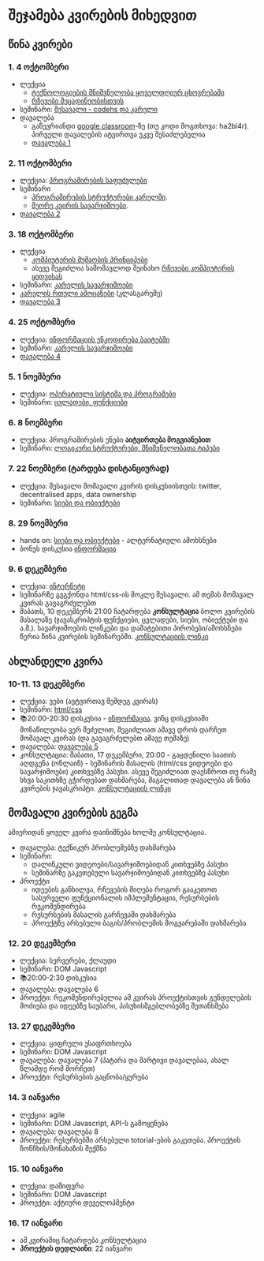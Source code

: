 # შეჯამება კვირების მიხედვით
## წინა კვირები
### 1. 4 ოქტომბერი
- ლექცია
	- [ტექნოლოგიების მნიშვნელობა ყოველდღიურ ცხოვრებაში][1]
	- [რჩევები მეცადინეობისთვის][2]
- სემინარი: [შესავალი - codehs და კარელი][3]
- დავალება
	- გაწევრიანდი [google classroom][4]-ზე (თუ კოდი მოგთხოვა: ha2bi4r). პირველი დავალების ატვირთვა უკვე შესაძლებელია
	- [დავალება 1][5]

### 2. 11 ოქტომბერი
- ლექცია: [პროგრამირების საფუძვლები][6]
- სემინარი
	- [პროგრამირების სტრუქტურები კარელში][7]. 
	- [მეორე კვირის სავარჯიშოები][8]. 
- [დავალება 2][9]


### 3. 18 ოქტომბერი
- ლექცია
	- [კომპიუტერის მუშაობის პრინციპები][10]
	- ასევე შეგიძლია სამომავლოდ შეინახო [რჩევები კომპიუტერის ყიდვისას][11]
- სემინარი: [კარელის სავარჯიშოები][12]
- [კარელის რთული ამოცანები][13] (კლასგარეშე) 
- [დავალება 3][14]


### 4. 25 ოქტომბერი
- ლექცია: [ინფორმაციის ენკოდირება ბაიტებში][15]
- სემინარი: [კარელის სავარჯიშოები][16]
- [დავალება 4][17]

### 5. 1 ნოემბერი
- ლექცია: [ოპერატიული სისტემა და პროგრამები][18]
- სემინარი: [ცვლადები, ფუნქციები][19]

### 6. 8 ნოემბერი
- ლექცია: პროგრამირების ენები **აიტვირთება მოგვიანებით**
- სემინარი: [ლოგიკური სტრუქტურები, მნიშვნელობათა ტიპები][20]

### 7. 22 ნოემბერი (ტარდება დისტანციურად)
- ლექცია: შესავალი მომავალი კვირის დისკუსიისთვის: twitter, decentralised apps, data ownership
- სემინარი: [სიები და ობიექტები][21]

### 8. 29 ნოემბერი
- hands on: [სიები და ობიექტები][22] - ალტერნატიული ამოხსნები
- ბონუს დისკუსია [ინფორმაცია][23]

### 9. 6 დეკემბერი
- ლექცია: [ინტერნეტი][24]
- სემინარზე გვგქონდა html/css-ის მოკლე შესავალი. ამ თემას მომავალ კვირას გავაგრძელებთ
- შაბათს, 10 დეკემბერს 21:00 ჩატარდება **კონსულტაცია** ბოლო კვირების მასალაზე (ჯავასკრიპტის ფუნქციები, ცვლადები, სიები, ობიექტები და ა.შ.). სავარჯიშოების ლინკები და დამატებითი პირობები/ამოხსნები წერია წინა კვირების სემინარებში. [კონსულტაციის ლინკი][25]


## ახლანდელი კვირა
### 10-11. 13 დეკემბერი
- ლექცია: ვები (ავტვირთავ შემდეგ კვირას)
- სემინარი: [html/css][26]
- 📚20:00-20:30 დისკუსია - [ინფორმაცია][27]. ვინც დისკუსიაში მონაწილეობა ვერ შეძელით, შეგიძლიათ ამავე დროს დარჩეთ მომავალ კვირას (და გავაგრძელებთ ამავე თემაზე)
- დავალება: [დავალება 5][28]
- კონსულტაცია: შაბათი, 17 დეკემბერი, 20:00 - გაცდენილი საათის აღდგენა (ონლაინ) - სემინარის მასალის (html/css ვიდეოები და სავარჯიშოები) კითხვებზე პასუხი. ასევე შეგიძლიათ დაესწროთ თუ რამე სხვა საკითხზე გჭირდებათ დახმარება, მაგალითად დავალება ან წინა კვირების ჯავასკრიპტი. [კონსულტაციის ლინკი][29]

## მომავალი კვირების გეგმა
ამიერიდან ყოველ კვირა დაინიშნება ხოლმე კონსულტაცია. 
- დავალება: ტექნიკურ პრობლემებზე დახმარება
- სემინარი: 
	- დალინკული ვიდეოები/სავარჯიშოებიდან კითხვებზე პასუხი
	- სემინარზე გაკეთებული სავარჯიშოებიდან კითხვებზე პასუხი
- პროექტი
	- იდეების განხილვა, რჩევების მიღება როგორ გააკეთოთ სასურველი ფუნქციონალის იმპლემენტაცია, რესურსების რეკომენდირება
	- რესურსების მასალის გარჩევაში დახმარება
	- პროექტზე არსებული ბაგის/პრობლემის მოგვარებაში დახმარება

### 12. 20 დეკემბერი
- ლექცია: სერვერები, ქლაუდი
- სემინარი: DOM Javascript
- 📚20:00-2:30 დისკუსია
- დავალება: დავალება 6
- პროექტი: რეკომენდირებულია ამ კვირას პროექტისთვის გუნდელების მოძიება და იდეებზე საუბარი, პასუხისმგებლობებზე შეთანხმება

### 13. 27 დეკემბერი
- ლექცია: ციფრული უსაფრთხოება
- სემინარი: DOM Javascript
- დავალება: დავალება 7 (პატარა და მარტივი დავალებაა, ახალ წლამდე რომ მორჩეთ)
- პროექტი: რესურსების გაცნობა/ყურება

### 14. 3 იანვარი
- ლექცია: agile
- სემინარი: DOM Javascript, API-ს გამოყენება
- დავალება: დავალება 8
- პროექტი: რესურსებში არსებული totorial-ების გაკეთება. პროექტის ჩონჩხის/მონახაზის შექმნა

### 15. 10 იანვარი
- ლექცია: დაშიფვრა
- სემინარი: DOM Javascript
- პროექტი: აქტიური დეველოპმენტი

### 16. 17 იანვარი
- ამ კვირაშიც ჩატარდება კონსულტაცია
- **პროექტის დედლაინი**:  22 იანვარი

[1]:	/22f/lectures/01_intro
[2]:	/22f/03_study_guide
[3]:	/22f/classwork/01_karel_setup
[4]:	https://classroom.google.com/c/NTUyMDkzMTQ3Mjg5?cjc=ha2bi4r
[5]:	/22f/homework/01_karel
[6]:	/22f/lectures/02_introduction_to_programming
[7]:	/22f/classwork/02_karel_intro
[8]:	/22f/classwork/02_karel_structures
[9]:	/22f/homework/02_karel
[10]:	/22f/lectures/03_computers
[11]:	/22f/lectures/03b_choosing_specs
[12]:	/22f/classwork/03_karel_exercises
[13]:	https://drive.google.com/file/d/1n13RQK9ef4E2PIvLQTiVToyO3sf4D2ia/view?usp=sharing
[14]:	/22f/homework/03_karel
[15]:	/22f/lectures/04_bits_bytes
[16]:	/22f/classwork/04_karel_exercises
[17]:	/22f/homework/04_karel
[18]:	/22f/lectures/05_os_files
[19]:	/22f/classwork/05_drawing_structures
[20]:	/22f/classwork/06_structures
[21]:	/22f/classwork/07_lists_objects
[22]:	/22f/classwork/07_lists_objects
[23]:	/22f/04_bonus_discussion
[24]:	/22f/lectures/09_internet
[25]:	https://meet.google.com/twy-mpvz-zgy "კონსულტაციის ლინკი"
[26]:	/22f/classwork/10_html_css
[27]:	/22f/04_bonus_discussion
[28]:	/22f/homework/web_hws
[29]:	https://meet.google.com/usf-ssws-hax "კონსულტაციის ლინკი"